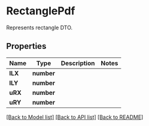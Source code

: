 # RectanglePdf
Represents rectangle DTO.

## Properties
Name | Type | Description | Notes
------------ | ------------- | ------------- | -------------
**lLX** | **number** |  | 
**lLY** | **number** |  | 
**uRX** | **number** |  | 
**uRY** | **number** |  | 
[[Back to Model list]](../README.md#documentation-for-models) [[Back to API list]](../README.md#documentation-for-api-endpoints) [[Back to README]](../README.md)

